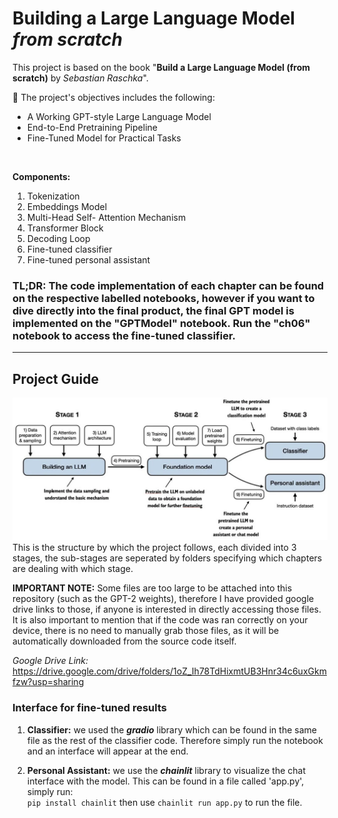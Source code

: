 # Building a Large Language Model *from scratch*
This project is based on the book "**Build a Large Language Model (from scratch)** by *Sebastian Raschka*". 

📝 The project's objectives includes the following:
- A Working GPT-style Large Language Model
- End-to-End Pretraining Pipeline
- Fine-Tuned Model for Practical Tasks
<br>



**Components:**
1. Tokenization
2. Embeddings Model
3. Multi-Head Self- Attention Mechanism
4. Transformer Block
5. Decoding Loop
6. Fine-tuned classifier
7. Fine-tuned personal assistant



### TL;DR: The code implementation of each chapter can be found on the respective labelled notebooks, however if you want to dive directly into the final product, the final GPT model is implemented on the "GPTModel" notebook. Run the "ch06" notebook to access the fine-tuned classifier.

---
## Project Guide
![image](Images/Build-LLMS-from-scratch.png)
This is the structure by which the project follows, each divided into 3 stages, the sub-stages are seperated by folders specifying which chapters are dealing with which stage.

<strong>IMPORTANT NOTE:</strong> Some files are too large to be attached into this repository (such as the GPT-2 weights), therefore I have provided google drive links to those, if anyone is interested in directly accessing those files. It is also important to mention that if the code was ran correctly on your device, there is no need to manually grab those files, as it will be automatically downloaded from the source code itself.

<i>Google Drive Link:</i> https://drive.google.com/drive/folders/1oZ_Ih78TdHixmtUB3Hnr34c6uxGkmfzw?usp=sharing


### Interface for fine-tuned results
1. **Classifier:** we used the ***gradio*** library which can be found in the same file as the rest of the classifier code. Therefore simply run the notebook and an interface will appear at the end.

2. **Personal Assistant:** we use the ***chainlit*** library to visualize the chat interface with the model. This can be found in a file called 'app.py', simply run:
<br> `pip install chainlit` then use `chainlit run app.py` to run the file.